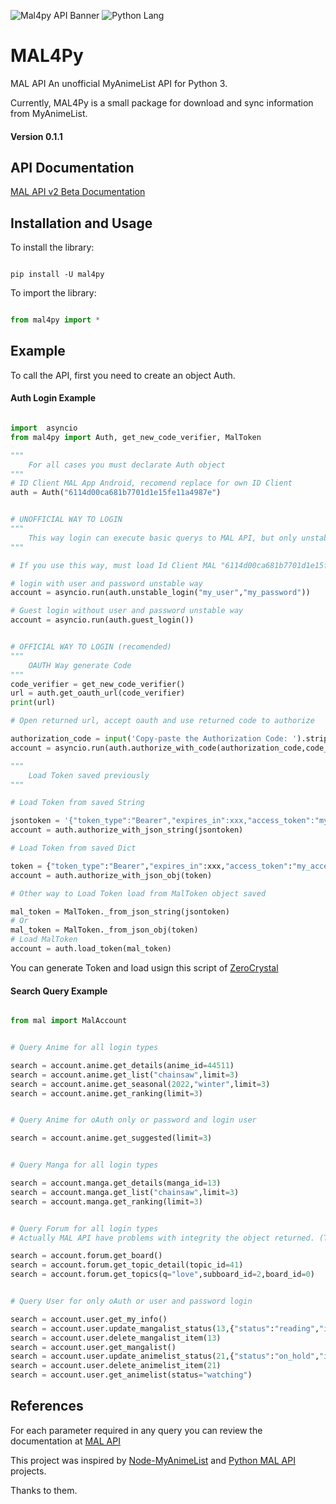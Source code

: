 ![Mal4py API Banner](https://image.myanimelist.net/ui/OK6W_koKDTOqqqLDbIoPAphlZzlTj5CPK0fFssPvFnc)
![Python Lang](https://pbs.twimg.com/media/DALAHaRVoAASaTr.png)
# MAL4Py 

MAL API
An unofficial MyAnimeList API for Python 3.
  
Currently, MAL4Py is a small package for download and sync information from MyAnimeList.

#### Version 0.1.1

## API Documentation
[MAL API v2 Beta Documentation](https://myanimelist.net/apiconfig/references/api/v2)

## Installation and Usage

To install the library:

```

pip install -U mal4py

```

To import the library:

```python

from mal4py import *

```

## Example

To call the API, first you need to create an object Auth.

#### Auth Login Example

  

```python

import  asyncio
from mal4py import Auth, get_new_code_verifier, MalToken

"""
	For all cases you must declarate Auth object
"""
# ID Client MAL App Android, recomend replace for own ID Client
auth = Auth("6114d00ca681b7701d1e15fe11a4987e") 


# UNOFFICIAL WAY TO LOGIN
"""
	This way login can execute basic querys to MAL API, but only unstable_login can you edit user info.
"""

# If you use this way, must load Id Client MAL "6114d00ca681b7701d1e15fe11a4987e" others Id Client Don't Support way

# login with user and password unstable way
account = asyncio.run(auth.unstable_login("my_user","my_password"))

# Guest login without user and password unstable way
account = asyncio.run(auth.guest_login())


# OFFICIAL WAY TO LOGIN (recomended)
""" 
	OAUTH Way generate Code
"""
code_verifier = get_new_code_verifier()
url = auth.get_oauth_url(code_verifier)
print(url)

# Open returned url, accept oauth and use returned code to authorize

authorization_code = input('Copy-paste the Authorization Code: ').strip()
account = asyncio.run(auth.authorize_with_code(authorization_code,code_verifier))

"""
	Load Token saved previously
"""

# Load Token from saved String

jsontoken = '{"token_type":"Bearer","expires_in":xxx,"access_token":"my_access_Token","refresh_token":"my_refresh_token"}'
account = auth.authorize_with_json_string(jsontoken)

# Load Token from saved Dict

token = {"token_type":"Bearer","expires_in":xxx,"access_token":"my_access_Token","refresh_token":"my_refresh_token"}
account = auth.authorize_with_json_obj(token)

# Other way to Load Token load from MalToken object saved

mal_token = MalToken._from_json_string(jsontoken)
# Or
mal_token = MalToken._from_json_obj(token)
# Load MalToken
account = auth.load_token(mal_token)

```
You can generate Token and load usign this script of [ZeroCrystal](https://gitlab.com/-/snippets/2039434)

#### Search Query Example

```python

from mal import MalAccount


# Query Anime for all login types

search = account.anime.get_details(anime_id=44511)
search = account.anime.get_list("chainsaw",limit=3)
search = account.anime.get_seasonal(2022,"winter",limit=3)
search = account.anime.get_ranking(limit=3)


# Query Anime for oAuth only or password and login user

search = account.anime.get_suggested(limit=3)


# Query Manga for all login types

search = account.manga.get_details(manga_id=13)
search = account.manga.get_list("chainsaw",limit=3)
search = account.manga.get_ranking(limit=3)


# Query Forum for all login types
# Actually MAL API have problems with integrity the object returned. (THIS BETA)

search = account.forum.get_board()
search = account.forum.get_topic_detail(topic_id=41)
search = account.forum.get_topics(q="love",subboard_id=2,board_id=0)


# Query User for only oAuth or user and password login 

search = account.user.get_my_info()
search = account.user.update_mangalist_status(13,{"status":"reading","is_rereading":False,"score":8,"num_volumes_read":1,"num_chapters_read":2,"priority":1,"num_times_reread":0,"reread_value":0,"tags":"Myread","comments":"Amazing Manga"})
search = account.user.delete_mangalist_item(13)
search = account.user.get_mangalist()
search = account.user.update_animelist_status(21,{"status":"on_hold","is_rewatching":False,"score":9,"num_watched_episodes":110,"priority":0,"num_times_rewatched":0,"rewatch_value":0,"tags":"","comments":"Me gusta la serie"})
search = account.user.delete_animelist_item(21)
search = account.user.get_animelist(status="watching")

```

## References

For each parameter required in any query you can review the documentation at [MAL API](https://myanimelist.net/apiconfig/references/api/v2)

This project was inspired by [Node-MyAnimeList](https://github.com/PolyMeilex/node-myanimelist) and [Python MAL API](https://github.com/darenliang/mal-api) projects. 

Thanks to them.